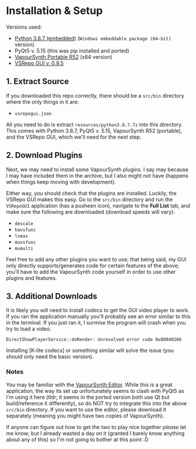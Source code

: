 # Installation & Setup

Versions used:

* [Python 3.8.7 (embedded)](https://www.python.org/downloads/release/python-387/) (`Windows embeddable package (64-bit)` version)
* PyQt5 v. 5.15 (this was pip installed and ported)
* [VapourSynth Portable R52](https://github.com/vapoursynth/vapoursynth/releases) (x64 version)
* [VSRepo GUI v. 0.9.5](https://github.com/theChaosCoder/VSRepoGUI/releases)

## 1. Extract Source
If you downloaded this repo correctly, there should be a `src/bin` directory where the only things in it are:

* `vsrepogui.json`

All you need to do is extract `resources/python3.8.7.7z` into this directory. This comes with Python 3.8.7, PyQt5 v. 5.15, VapourSynth R52 (portable), and the VSRepo GUI, which we'll need for the next step.

## 2. Download Plugins
Next, we may need to install some VapourSynth plugins. I say may because I may have included them in the archive, but I also might not have (happens when things keep moving with development).

Either way, you should check that the plugins are installed. Luckily, the VSRepo GUI makes this easy. Go to the `src/bin` directory and run the `VSRepoGUI` application (has a pusheen icon), navigate to the **Full List** tab, and make sure the following are downloaded (download speeds will vary):

* `descale`
* `havsfunc`
* `lsmas`
* `muvsfunc`
* `mvmulti`

Feel free to add any other plugins you want to use; that being said, my GUI only directly supports/generates code for certain features of the above; you'll have to add the VapourSynth code yourself in order to use other plugins and features.

## 3. Additional Downloads

It is likely you will need to install codecs to get the GUI video player to work. If you ran the application manually you'll probably see an error similar to this in the terminal. If you just ran it, I surmise the program will crash when you try to load a video.

```
DirectShowPlayerService::doRender: Unresolved error code 0x80040266
```

Installing [K-lite codecs] or something similar will solve the issue (you should only need the basic version).

### Notes

You may be familiar with the [VapourSynth Editor](https://forum.doom9.org/showthread.php?p=1688477). While this is a great application, the way its set up unfortunately seems to clash with PyQt5 as I'm using it here (tldr; it seems in the ported version both use Qt but build/reference it differently), so do NOT try to integrate this into the above `src/bin` directory. If you want to use the editor, please download it separately (meaning you might have two copies of VapourSynth).

If anyone can figure out how to get the two to play nice together _please_ let me know; but I already wasted a day on it (granted I barely know anything about any of this) so I'm not going to bother at this point :D
